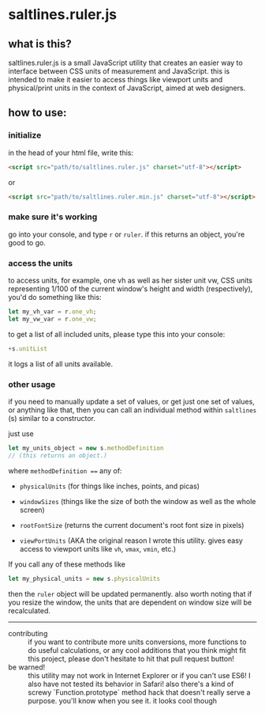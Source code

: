 # saltlines.ruler.js

## what is this?

saltlines.ruler.js is a small JavaScript utility that creates an easier way to interface between CSS units of measurement and JavaScript. this is intended to make it easier to access things like viewport units and physical/print units in the context of JavaScript, aimed at web designers.

## how to use:


### initialize
in the head of your html file, write this:
```html
<script src="path/to/saltlines.ruler.js" charset="utf-8"></script>
```
or
```html
<script src="path/to/saltlines.ruler.min.js" charset="utf-8"></script>
```
### make sure it's working
go into your console, and type `r` or `ruler`. if this returns an object, you're good to go.

### access the units

to access units, for example, one vh as well as her sister unit vw, CSS units representing 1/100 of the current window's height and width (respectively), you'd do something like this:

```javascript
let my_vh_var = r.one_vh;
let my_vw_var = r.one_vw;
```

to get a list of all included units, please type this into your console:

```javascript
+s.unitList
```

it logs a list of all units available.

### other usage
if you need to manually update a set of values, or get just one set of values, or anything like that, then you can call an individual method within `saltlines` (s) similar to a constructor.

just use
```javascript
let my_units_object = new s.methodDefinition
// (this returns an object.)
```

where `methodDefinition ==` any of:

+ `physicalUnits` (for things like inches, points, and picas)

+ `windowSizes` (things like the size of both the window as well as the whole screen)

+ `rootFontSize` (returns the current document's root font size in pixels)

+ `viewPortUnits` (AKA the original reason I wrote this utility. gives easy access to viewport units like `vh`, `vmax`, `vmin`, etc.)

If you call any of these methods like
```javascript
let my_physical_units = new s.physicalUnits
```
then the `ruler` object will be updated permanently. also worth noting that if you resize the window, the units that are dependent on window size will be recalculated.

---

<dl>
  <dt>contributing</dt>
  <dd>
  if you want to contribute more units conversions, more functions to do useful calculations, or any cool additions that you think might fit this project, please don't hesitate to hit that pull request button!
  </dd>
  <dt>be warned!</dt>
  <dd>
  this utility may not work in Internet Explorer or if you can't use ES6! I also have not tested its behavior in Safari! also there's a kind of screwy `Function.prototype` method hack that doesn't really serve a purpose. you'll know when you see it. it looks cool though
  </dd>
</dl>
